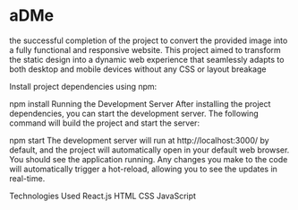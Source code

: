 # aDMe
 the successful completion of the project to convert the provided image into a fully functional and responsive website. This project aimed to transform the static design into a dynamic web experience that seamlessly adapts to both desktop and mobile devices without any CSS or layout breakage


Install project dependencies using npm:


npm install
Running the Development Server
After installing the project dependencies, you can start the development server. The following command will build the project and start the server:


npm start
The development server will run at http://localhost:3000/ by default, and the project will automatically open in your default web browser. You should see the application running. Any changes you make to the code will automatically trigger a hot-reload, allowing you to see the updates in real-time.

Technologies Used
React.js
HTML
CSS
JavaScript
